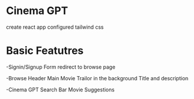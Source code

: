 # Cinema GPT

create react app
configured tailwind css

# Basic Featutres

-Signin/Signup Form
redirect to browse page

-Browse
Header
Main Movie
Trailor in the background
Title and description

-Cinema GPT
Search Bar
Movie Suggestions

